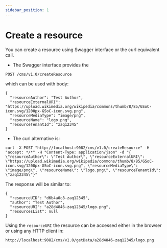 ```yaml
---
sidebar_position: 1
---
```


# Create a resource

You can create a resource using Swagger interface or the curl
equivalent call.

- The Swagger interface provides the

```
POST /cms/v1.0/createResource
```

which can be used with body:

```
{
  "resourceAuthor": "Test Author",
  "resourceExternalURI": "https://upload.wikimedia.org/wikipedia/commons/thumb/8/85/GSoC-icon.svg/1200px-GSoC-icon.svg.png",
  "resourceMediaType": "image/png",
  "resourceName": "logo.png",
  "resourceTenantId": "zaq12345"
}
```

- The curl alternative is:

```
curl -X POST "http://localhost:9082/cms/v1.0/createResource" -H "accept: */*" -H "Content-Type: application/json" -d "{ \"resourceAuthor\": \"Test Author\", \"resourceExternalURI\": \"https://upload.wikimedia.org/wikipedia/commons/thumb/8/85/GSoC-icon.svg/1200px-GSoC-icon.svg.png", \"resourceMediaType\": \"image/png\", \"resourceName\": \"logo.png\", \"resourceTenantId\": \"zaq12345\"}"
```

The response will be similar to:

```
{
  "resourceUID": "d6b4a0c8-zaq12345",
  "author": "Test Author",
  "resourceURI": "a28d4846-zaq12345/logo.png",
  "resourcesList": null
}
```

Using the `resourceURI` the resource can be accessed either in the
browser or using any HTTP client in:

```
http://localhost:9082/cms/v1.0/getData/a28d4846-zaq12345/logo.png
```